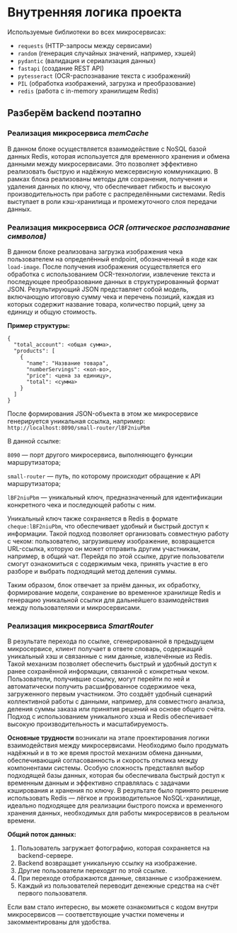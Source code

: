 # Внутренняя логика проекта
Используемые библиотеки во всех микросервисах:
- `requests` (HTTP-запросы между сервисами)
- `random` (генерация случайных значений, например, хэшей)
- `pydantic` (валидация и сериализация данных)
- `fastapi` (создание REST API)
- `pytesseract` (OCR-распознавание текста с изображений)
- `PIL` (обработка изображений, загрузка и преобразование)
- `redis` (работа с in-memory хранилищем Redis)

## Разберём backend поэтапно
### Реализация микросервиса *memCache*
В данном блоке осуществляется взаимодействие с NoSQL базой данных Redis, которая используется для временного хранения и обмена данными между микросервисами. Это позволяет эффективно реализовать быструю и надёжную межсервисную коммуникацию. В рамках блока реализованы методы для сохранения, получения и удаления данных по ключу, что обеспечивает гибкость и высокую производительность при работе с распределёнными системами. Redis выступает в роли кэш-хранилища и промежуточного слоя передачи данных.

### Реализация микросервиса *OCR (оптическое распознавание символов)*
В данном блоке реализована загрузка изображения чека пользователем на определённый endpoint, обозначенный в коде как `load-image`. После получения изображения осуществляется его обработка с использованием OCR-технологии, извлечение текста и последующее преобразование данных в структурированный формат JSON. Результирующий JSON представляет собой модель, включающую итоговую сумму чека и перечень позиций, каждая из которых содержит название товара, количество порций, цену за единицу и общую стоимость.

**Пример структуры:**
```
{
  "total_account": <общая сумма>,
  "products": [
    {
      "name": "Название товара",
      "numberServings": <кол-во>,
      "price": <цена за единицу>,
      "total": <сумма>
    }
  ]
}
```
После формирования JSON-объекта в этом же микросервисе генерируется уникальная ссылка, например:
`http://localhost:8090/small-router/lBF2niuPbm`

В данной ссылке:

`8090` — порт другого микросервиса, выполняющего функции маршрутизатора;

`small-router` — путь, по которому происходит обращение к API маршрутизатора;

`lBF2niuPbm` — уникальный ключ, предназначенный для идентификации конкретного чека и последующей работы с ним.

Уникальный ключ также сохраняется в Redis в формате `cheque:lBF2niuPbm`, что обеспечивает удобный и быстрый доступ к информации. Такой подход позволяет организовать совместную работу с чеком: пользователю, загрузившему изображение, возвращается URL-ссылка, которую он может отправить другим участникам, например, в общий чат. Перейдя по этой ссылке, другие пользователи смогут ознакомиться с содержимым чека, принять участие в его разборе и выбрать подходящий метод деления суммы.

Таким образом, блок отвечает за приём данных, их обработку, формирование модели, сохранение во временное хранилище Redis и генерацию уникальной ссылки для дальнейшего взаимодействия между пользователями и микросервисами.

### Реализация микросервиса *SmartRouter*
В результате перехода по ссылке, сгенерированной в предыдущем микросервисе, клиент получает в ответе словарь, содержащий уникальный хэш и связанные с ним данные, извлечённые из Redis. Такой механизм позволяет обеспечить быстрый и удобный доступ к ранее сохранённой информации, связанной с конкретным чеком. Пользователи, получившие ссылку, могут перейти по ней и автоматически получить расшифрованное содержимое чека, загруженного первым участником. Это создаёт удобный сценарий коллективной работы с данными, например, для совместного анализа, деления суммы заказа или принятия решений на основе общего счёта. Подход с использованием уникального хэша и Redis обеспечивает высокую производительность и масштабируемость.

**Основные трудности** возникали на этапе проектирования логики взаимодействия между микросервисами. Необходимо было продумать надёжный и в то же время простой механизм обмена данными, обеспечивающий согласованность и скорость отклика между компонентами системы. Особую сложность представлял выбор подходящей базы данных, которая бы обеспечивала быстрый доступ к временным данным и эффективно справлялась с задачами кэширования и хранения по ключу. В результате было принято решение использовать Redis — лёгкое и производительное NoSQL-хранилище, идеально подходящее для реализации быстрого поиска и временного хранения данных, необходимых для работы микросервисов в реальном времени.

**Общий поток данных:**
1. Пользователь загружает фотографию, которая сохраняется на backend-сервере.
2. Backend возвращает уникальную ссылку на изображение.
3. Другие пользователи переходят по этой ссылке.
4. При переходе отображаются данные, связанные с изображением.
5. Каждый из пользователей переводит денежные средства на счёт первого пользователя.

Если вам стало интересно, вы можете ознакомиться с кодом внутри микросервисов — соответствующие участки помечены и закомментированы для удобства.
